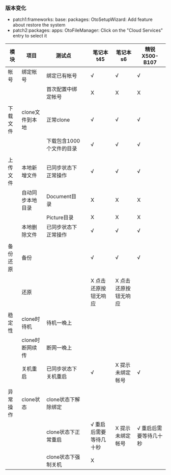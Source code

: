 ### 版本变化
- patch1:frameworks: base: packages: OtoSetupWizard: Add feature about restore the system
- patch2:packages: apps: OtoFileManager: Click on the "Cloud Services" entry to select it

|模块|项目|测试点||笔记本t45|笔记本s6|精锐X500-B107|
|-----|-----|-----|-----|-----|-----|-----|
|帐号|绑定帐号|绑定已有帐号||√|√|√|
|||首次配置中绑定帐号||X|X|X|
|||||||||
|下载文件|clone文件到本地|正常clone||√|√|√|
|||下载包含1000个文件的目录||√|√|√|
|||||||||
|上传文件|本地新增文件|已同步状态下正常操作||√|√|√|
||自动同步本地目录|Document目录||X|X|X|
|||Picture目录||X|X|X|
||本地删除文件|已同步状态下正常操作||√|√|√|
|||||||||
|备份还原|备份|||√|√|√|
||||||||
||还原|||X 点击还原按钮无响应|X 点击还原按钮无响应||
|||||||||
|稳定性|clone时待机|待机一晚上|||||
||clone时断网续传|断网一晚上|||||
||关机重启|已同步状态下关机重启||√|X 提示未绑定帐号|√|
|||||||||
|异常操作|clone状态|clone状态下解除绑定|||||
|||clone状态下正常重启||√ 重启后需要等待几十秒|X 提示未绑定帐号|√ 重启后需要等待几十秒|
|||clone状态下强制关机||X|||
